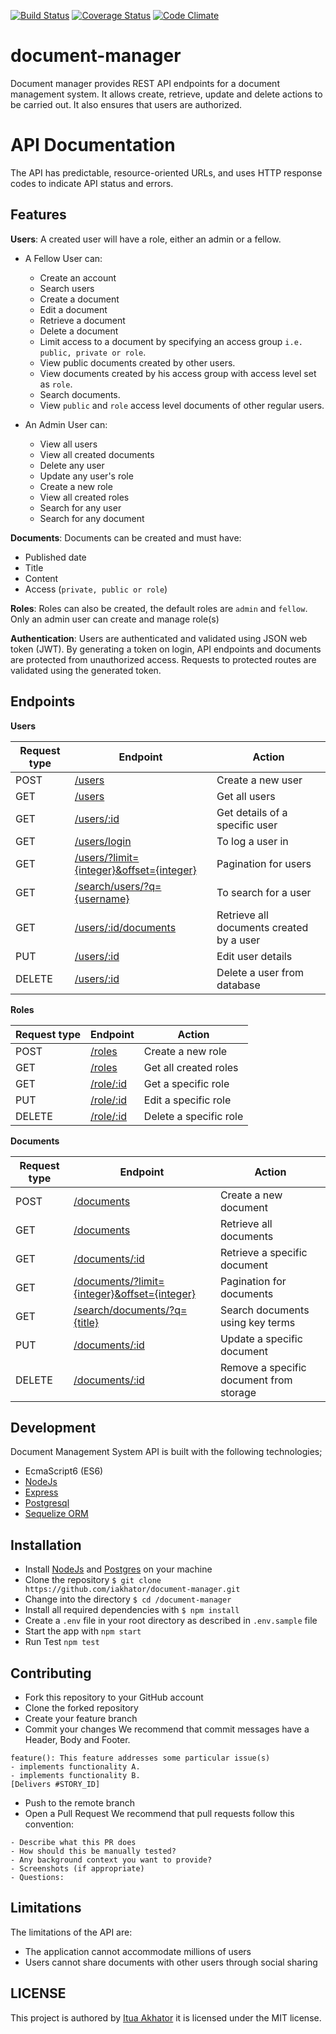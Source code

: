 [![Build Status](https://travis-ci.org/iakhator/document-manager.svg?branch=staging)](https://travis-ci.org/iakhator/document-manager)
[![Coverage Status](https://coveralls.io/repos/github/iakhator/document-manager/badge.svg?branch=staging)](https://coveralls.io/github/iakhator/document-manager?branch=staging)
[![Code Climate](https://codeclimate.com/github/codeclimate/codeclimate/badges/gpa.svg)](https://codeclimate.com/github/codeclimate/codeclimate)

# document-manager
Document manager provides REST API endpoints for a document management system. It allows create, retrieve, update and delete actions to be carried out.
It also ensures that users are authorized.

# API Documentation
The API has predictable, resource-oriented URLs, and uses HTTP response codes to indicate API status and errors.

## Features

**Users**:
A created user will have a role, either an admin or a fellow.
- A Fellow User can:
    - Create an account
    - Search users
    - Create a document
    - Edit a document
    - Retrieve a document
    - Delete a document
    - Limit access to a document by specifying an access group `i.e. public, private or role`.
    - View public documents created by other users.
    - View documents created by his access group with access level set as `role`.
    - Search documents.
    - View `public` and `role` access level documents of other regular users.

- An Admin User can:
    - View all users
    - View all created documents
    - Delete any user
    - Update any user's role
    - Create a new role
    - View all created roles
    - Search for any user
    - Search for any document

**Documents**:
Documents can be created and must have:
  - Published date
  - Title
  - Content
  - Access (`private, public or role`)

**Roles**:
Roles can also be created, the default roles are `admin` and `fellow`.
Only an admin user can create and manage role(s)

**Authentication**:
Users are authenticated and validated using JSON web token (JWT).
By generating a token on login, API endpoints and documents are protected from unauthorized access.
Requests to protected routes are validated using the generated token.

## Endpoints

**Users**

Request type | Endpoint | Action
------------ | -------- | ------
POST | [/users](#create-user) | Create a new user
GET | [/users](#get-all-users) | Get all users
GET | [/users/:id](#get-user) | Get details of a specific user
GET | [/users/login](#login) | To log a user in
GET | [/users/?limit={integer}&offset={integer}](#pagination) | Pagination for users
GET | [/search/users/?q={username}](#search-user) | To search for a user
GET | [/users/:id/documents](#user-documents) | Retrieve all documents created by a user
PUT | [/users/:id](#edit-user) | Edit user details
DELETE | [/users/:id](#delete-user) | Delete a user from database

**Roles**

Request type | Endpoint | Action
------------ | -------- | ------
POST | [/roles](#create-role) | Create a new role
GET | [/roles](#get-all-roles) | Get all created roles
GET | [/role/:id](#get-role) | Get a specific role
PUT | [/role/:id](#edit-role) | Edit a specific role
DELETE | [/role/:id](#delete-role) | Delete a specific role

**Documents**

Request type | Endpoint | Action
------------ | -------- | ------
POST | [/documents](#create-document) | Create a new document
GET | [/documents](#get-all-documents) | Retrieve all documents
GET | [/documents/:id](#get-document) | Retrieve a specific document
GET | [/documents/?limit={integer}&offset={integer}](#pagination) | Pagination for documents
GET | [/search/documents/?q={title}](#search-document) | Search documents using key terms
PUT | [/documents/:id](#edit-document) | Update a specific document
DELETE | [/documents/:id](#delete-document) | Remove a specific document from storage

## Development
Document Management System API is built with the following technologies;
- EcmaScript6 (ES6)
- [NodeJs](https://nodejs.org)
- [Express](http://expressjs.com/)
- [Postgresql](https://www.postgresql.org/)
- [Sequelize ORM](http://docs.sequelizejs.com/en/v3/)

## Installation
  - Install [NodeJs](https://nodejs.org/en/) and [Postgres](https://www.postgresql.org/) on your machine
  - Clone the repository `$ git clone https://github.com/iakhator/document-manager.git`
  - Change into the directory `$ cd /document-manager`
  - Install all required dependencies with `$ npm install`
  - Create a `.env` file in your root directory as described in `.env.sample` file
  - Start the app with `npm start`
  - Run Test `npm test`

## Contributing
- Fork this repository to your GitHub account
- Clone the forked repository
- Create your feature branch
- Commit your changes
We recommend that commit messages have a Header, Body and Footer.

```
feature(): This feature addresses some particular issue(s)
- implements functionality A.
- implements functionality B.
[Delivers #STORY_ID]

```
- Push to the remote branch
- Open a Pull Request
We recommend that pull requests follow this convention:

```
- Describe what this PR does
- How should this be manually tested?
- Any background context you want to provide?
- Screenshots (if appropriate)
- Questions:

```

## Limitations
The limitations of the API are:
- The application cannot accommodate millions of users
- Users cannot share documents with other users through social sharing

## LICENSE
 This project is authored by [Itua Akhator](https://github.com/iakhator) it is licensed under the MIT license.
